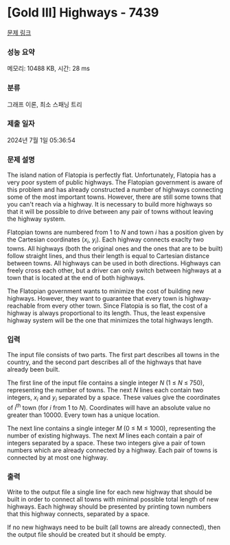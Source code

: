 # [Gold III] Highways - 7439 

[문제 링크](https://www.acmicpc.net/problem/7439) 

### 성능 요약

메모리: 10488 KB, 시간: 28 ms

### 분류

그래프 이론, 최소 스패닝 트리

### 제출 일자

2024년 7월 1일 05:36:54

### 문제 설명

<p>The island nation of Flatopia is perfectly flat. Unfortunately, Flatopia has a very poor system of public highways. The Flatopian government is aware of this problem and has already constructed a number of highways connecting some of the most important towns. However, there are still some towns that you can't reach via a highway. It is necessary to build more highways so that it will be possible to drive between any pair of towns without leaving the highway system.</p>

<p>Flatopian towns are numbered from 1 to <em>N</em> and town <em>i</em> has a position given by the Cartesian coordinates (<em>x<sub>i</sub></em>, <em>y<sub>i</sub></em>). Each highway connects exaclty two towns. All highways (both the original ones and the ones that are to be built) follow straight lines, and thus their length is equal to Cartesian distance between towns. All highways can be used in both directions. Highways can freely cross each other, but a driver can only switch between highways at a town that is located at the end of both highways.</p>

<p>The Flatopian government wants to minimize the cost of building new highways. However, they want to guarantee that every town is highway-reachable from every other town. Since Flatopia is so flat, the cost of a highway is always proportional to its length. Thus, the least expensive highway system will be the one that minimizes the total highways length.</p>

### 입력 

 <p>The input file consists of two parts. The first part describes all towns in the country, and the second part describes all of the highways that have already been built.</p>

<p>The first line of the input file contains a single integer <em>N</em> (1 ≤ <em>N</em> ≤ 750), representing the number of towns. The next <em>N</em> lines each contain two integers, <em>x<sub>i</sub></em> and <em>y<sub>i</sub></em> separated by a space. These values give the coordinates of <em>i</em><sup>th</sup> town (for <em>i</em> from 1 to <em>N</em>). Coordinates will have an absolute value no greater than 10000. Every town has a unique location.</p>

<p>The next line contains a single integer <em>M</em> (0 ≤ M ≤ 1000), representing the number of existing highways. The next <em>M</em> lines each contain a pair of integers separated by a space. These two integers give a pair of town numbers which are already connected by a highway. Each pair of towns is connected by at most one highway.</p>

### 출력 

 <p>Write to the output file a single line for each new highway that should be built in order to connect all towns with minimal possible total length of new highways. Each highway should be presented by printing town numbers that this highway connects, separated by a space.</p>

<p>If no new highways need to be built (all towns are already connected), then the output file should be created but it should be empty.</p>


